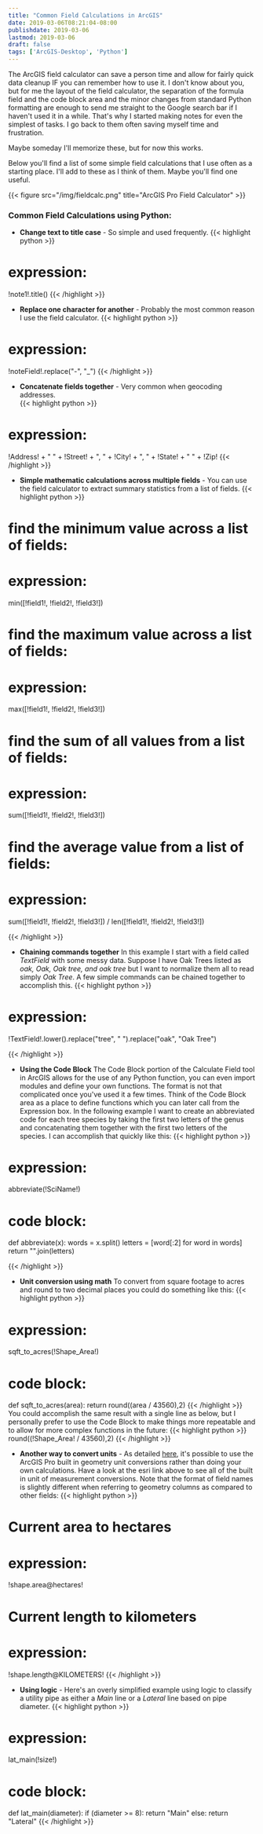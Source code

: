 ```yaml
---
title: "Common Field Calculations in ArcGIS"
date: 2019-03-06T08:21:04-08:00
publishdate: 2019-03-06
lastmod: 2019-03-06
draft: false
tags: ['ArcGIS-Desktop', 'Python']
---
```


The ArcGIS field calculator can save a person time and allow for fairly quick data cleanup IF you can remember how to use it.  I don't know about you, but for me the layout of the field calculator, the separation of the formula field and the code block area and the minor changes from standard Python formatting are enough to send me straight to the Google search bar if I haven't used it in a while.  That's why I started making notes for even the simplest of tasks.  I go back to them often saving myself time and frustration.  

Maybe someday I'll memorize these, but for now this works.

Below you'll find a list of some simple field calculations that I use often as a starting place.  I'll add to these as I think of them.  Maybe you'll find one useful.

{{< figure src="/img/fieldcalc.png" title="ArcGIS Pro Field Calculator" >}}

### Common Field Calculations using Python:

- **Change text to title case** - So simple and used frequently.
{{< highlight python >}}
# expression:
!note1!.title()
{{< /highlight >}}

- **Replace one character for another** - Probably the most common reason I use the field calculator.
{{< highlight python >}}
# expression:
!noteField!.replace("-", "_")
{{< /highlight >}}

- **Concatenate fields together** - Very common when geocoding addresses.  
{{< highlight python >}}
# expression:
!Address! + " " + !Street! + ", " + !City! + ", " + !State! + " " + !Zip!
{{< /highlight >}}


- **Simple mathematic calculations across multiple fields** - You can use the field calculator to extract summary statistics from a list of fields.
{{< highlight python >}}
# find the minimum value across a list of fields:
# expression:
min([!field1!, !field2!, !field3!])

# find the maximum value across a list of fields:
# expression:
max([!field1!, !field2!, !field3!])

# find the sum of all values from a list of fields:
# expression:
sum([!field1!, !field2!, !field3!])

# find the average value from a list of fields:
# expression:
sum([!field1!, !field2!, !field3!]) / len([!field1!, !field2!, !field3!])

{{< /highlight >}}


- **Chaining commands together**  In this example I start with a field called *TextField* with some messy data.  Suppose I have Oak Trees listed as *oak, Oak, Oak tree, and oak tree* but I want to normalize them all to read simply *Oak Tree*.  A few simple commands can be chained together to accomplish this.
{{< highlight python >}}
# expression:
!TextField!.lower().replace("tree", " ").replace("oak", "Oak Tree")

{{< /highlight >}}

- **Using the Code Block**  The Code Block portion of the Calculate Field tool in ArcGIS allows for the use of any Python function, you can even import modules and define your own functions.  The format is not that complicated once you've used it a few times.  Think of the Code Block area as a place to define functions which you can later call from the Expression box.  In the following example I want to create an abbreviated code for each tree species by taking the first two letters of the genus and concatenating them together with the first two letters of the species.  I can accomplish that quickly like this:
{{< highlight python >}}
# expression:
abbreviate(!SciName!)

# code block:
def abbreviate(x):
    words = x.split()
    letters = [word[:2] for word in words]
    return "".join(letters)

{{< /highlight >}}

- **Unit conversion using math** To convert from square footage to acres and round to two decimal places you could do something like this:
{{< highlight python >}}

# expression:
sqft_to_acres(!Shape_Area!)

# code block:
def sqft_to_acres(area):
    return round((area / 43560),2)
{{< /highlight >}}
You could accomplish the same result with a single line as below, but I personally prefer to use the Code Block to make things more repeatable and to allow for more complex functions in the future:
{{< highlight python >}}
round((!Shape_Area! / 43560),2)
{{< /highlight >}}

- **Another way to convert units** - As detailed [here](https://pro.arcgis.com/en/pro-app/tool-reference/data-management/calculate-field-examples.htm#ESRI_SECTION1_2C1A27476FD54D949723FA8DFC9306B2), it's possible to use the ArcGIS Pro built in geometry unit conversions rather than doing your own calculations.  Have a look at the esri link above to see all of the built in unit of measurement conversions.  Note that the format of field names is slightly different when referring to geometry columns as compared to other fields:
{{< highlight python >}}
# Current area to hectares
# expression:
!shape.area@hectares!

# Current length to kilometers
# expression:
!shape.length@KILOMETERS!
{{< /highlight >}}

- **Using logic** - Here's an overly simplified example using logic to classify a utility pipe as either a *Main* line or a *Lateral* line based on pipe diameter.
{{< highlight python >}}
# expression:
lat_main(!size!)

# code block:
def lat_main(diameter):
    if (diameter >= 8):
        return "Main"
    else: 
        return "Lateral"
{{< /highlight >}}